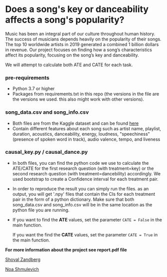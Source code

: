 # Does a song's key or danceability affects a song's popularity?

Music has been an integral part of our culture throughout human history. The success of musicians depends heavily on the popularity of their songs. The top 10 worldwide artists in 2019 generated a combined 1 billion dollars in revenue. Our project focuses on finding how a song’s characteristics affect its popularity, focusing on the song’s key and danceability.

We will attempt to calculate both ATE and CATE for each task.

### pre-requirements
-	Python 3.7 or higher
-	Packages from requirements.txt in this repo (the versions in the file are the versions we used. this also might work with other versions).

### song_data.csv and song_info.csv
- Both files are from the Kaggle dataset and can be found  [here](https://www.kaggle.com/edalrami/19000-spotify-songs)
- Contain different features about each song such as artist name, playlist, duration, acoustics, danceability, energy, loudness, "speechiness" (presence of spoken word in track), audio valence, tempo, and liveness

### causal_key.py / causal_dance.py
- In both files, you can find the python code we use to calculate the ATE/CATE for the first research question (with treatment=key) or the second research question (with treatment=dancebility) accordingly. We used bootstrap to create a Confidence interval for each treatment pair. 
- In order to reproduce the result you can simply run the files. as an output, you will get '.npy' files that contain the CIs for each treatment pair in the form of a python dictionary. Make sure that both song_data.csv and song_info.csv will be in the same location as the python file you are running.
- If you want to find the __ATE__ values, set the parameter  `CATE = False` in the main function. 
  
  If you want the find the __CATE__ values, set the parameter `CATE = True` in the main function. 


__For more information about the project see report.pdf file__

[Shoval Zandberg](https://github.com/shoval-z)

[Noa Shmulevich](https://github.com/noashmul)
